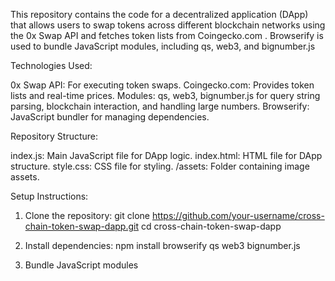 This repository contains the code for a decentralized application (DApp) that allows users to swap tokens across different blockchain networks using the 0x Swap API and fetches token lists from Coingecko.com . Browserify is used to bundle JavaScript modules, including qs, web3, and bignumber.js

Technologies Used:

0x Swap API: For executing token swaps.
Coingecko.com: Provides token lists and real-time prices.
Modules: qs, web3, bignumber.js for query string parsing, blockchain interaction, and handling large numbers.
Browserify: JavaScript bundler for managing dependencies.

Repository Structure:

index.js: Main JavaScript file for DApp logic.
index.html: HTML file for DApp structure.
style.css: CSS file for styling.
/assets: Folder containing image assets.

Setup Instructions:

 1. Clone the repository:
git clone https://github.com/your-username/cross-chain-token-swap-dapp.git
cd cross-chain-token-swap-dapp

2. Install dependencies:
 npm install browserify qs web3 bignumber.js

3. Bundle JavaScript modules

